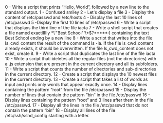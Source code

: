0 - Write a script that prints “Hello, World”, followed by a new line to the standard output.
1 - Confused smiley
2 - Let's display a file
3 - Display the content of /etc/passwd and /etc/hosts
4 - Display the last 10 lines of /etc/passwd
5 -Display the first 10 lines of /etc/passwd
6 - Write a script that displays the third line of the file iacta
7 - Write a shell script that creates a file named exactlIIIIy \*\\'"Best School"\'\\*$\?\*\*\*\*\*:) containing the text Best School ending by a new line
8 - Write a script that writes into the file ls_cwd_content the result of the command ls -la. If the file ls_cwd_content already exists, it should be overwritten. If the file ls_cwd_content does not exist, create it.
9 - Write a script that duplicates the last line of the file iacta
10 - Write a script thati ideletes all the regular files (not the directories) with a .js extension that are present in the current directory and all its subfolders.
11 - Write a script that counts the number of directories and sub-directories in the current directory.
12 - Create a script that displays the 10 newest files in the current directory.
13 - Create a script that takes a list of words as input and prints only words that appear exactly once.
14 - Display lines containing the pattern “root” from the file /etc/passwd
15 - Display the number of lines that contain the pattern “bin” in the file /etc/passwd
16 - Display lines containing the pattern “root” and 3 lines after them in the file /etc/passwd.
17 - Display all the lines in the file /etc/passwd that do not contain the pattern “bin”
18 - Display all lines of the file /etc/ssh/sshd_config starting with a letter.

